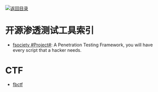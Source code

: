 [![返回目录](https://parg.co/UGo)](https://parg.co/b4z)

# 开源渗透测试工具索引

* [fsociety #Project#](https://github.com/Manisso/fsociety): A Penetration Testing Framework, you will have every script that a hacker needs.

# CTF

* [fbctf](https://github.com/facebook/fbctf)
